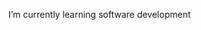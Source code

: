 I’m currently learning software development 

<!---
2024catherine/2024catherine is a ✨ special ✨ repository because its `README.md` (this file) appears on your GitHub profile.
You can click the Preview link to take a look at your changes.
--->
